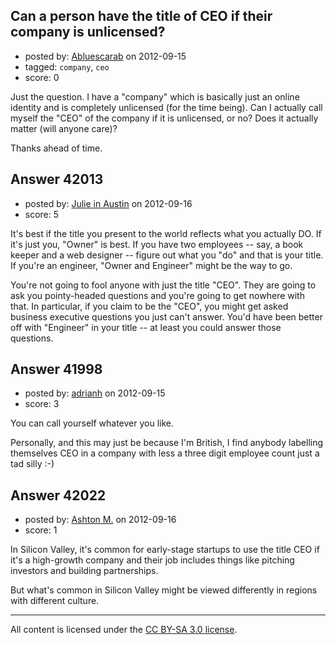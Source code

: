 ## Can a person have the title of CEO if their company is unlicensed?

- posted by: [Abluescarab](https://stackexchange.com/users/-1/19672-abluescarab) on 2012-09-15
- tagged: `company`, `ceo`
- score: 0

Just the question. I have a "company" which is basically just an online identity and is completely unlicensed (for the time being). Can I actually call myself the "CEO" of the company if it is unlicensed, or no? Does it actually matter (will anyone care)?

Thanks ahead of time.


## Answer 42013

- posted by: [Julie in Austin](https://stackexchange.com/users/-1/19676-julie-in-austin) on 2012-09-16
- score: 5

It's best if the title you present to the world reflects what you actually DO. If it's just you, "Owner" is best.  If you have two employees -- say, a book keeper and a web designer -- figure out what you "do" and that is your title.  If you're an engineer, "Owner and Engineer" might be the way to go.

You're not going to fool anyone with just the title "CEO".  They are going to ask you pointy-headed questions and you're going to get nowhere with that.  In particular, if you claim to be the "CEO", you might get asked business executive questions you just can't answer.  You'd have been better off with "Engineer" in your title -- at least you could answer those questions.


## Answer 41998

- posted by: [adrianh](https://stackexchange.com/users/-1/4599-adrianh) on 2012-09-15
- score: 3

You can call yourself whatever you like.

Personally, and this may just be because I'm British, I find anybody labelling themselves CEO in a company with less a three digit employee count just a tad silly :-)


## Answer 42022

- posted by: [Ashton M.](https://stackexchange.com/users/-1/12013-ashton-m) on 2012-09-16
- score: 1

In Silicon Valley, it's common for early-stage startups to use the title CEO if it's a high-growth company and their job includes things like pitching investors and building partnerships.

But what's common in Silicon Valley might be viewed differently in regions with different culture.



---

All content is licensed under the [CC BY-SA 3.0 license](https://creativecommons.org/licenses/by-sa/3.0/).
